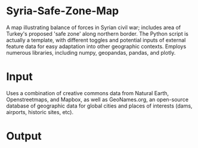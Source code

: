 # Syria-Safe-Zone-Map
A map illustrating balance of forces in Syrian civil war; includes area of Turkey's proposed 'safe zone' along northern border. The Python script is actually a template, with different toggles and potential inputs of external feature data for easy adaptation into other geographic contexts. Employs numerous libraries, including numpy, geopandas, pandas, and plotly. 

# Input
Uses a combination of creative commons data from Natural Earth, Openstreetmaps, and Mapbox, as well as GeoNames.org, an open-source database of geographic data for global cities and places of interests (dams, airports, historic sites, etc). 

# Output
